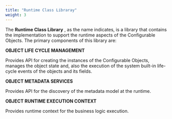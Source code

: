```yaml
---
title: "Runtime Class Libraray"
weight: 3
---
```


The **Runtime Class Library** , as the name indicates, is a library that contains the implementation
to support the runtime aspects of the Configurable Objects. The primary components of this
library are:

**OBJECT LIFE CYCLE MANAGEMENT**

Provides API for creating the instances of the Configurable Objects, manages the object
state and, also the execution of the system built-in life-cycle events of the objects and its
fields.

**OBJECT METADATA SERVICES**

Provides API for the discovery of the metadata model at the runtime.

**OBJECT RUNTIME EXECUTION CONTEXT**

Provides runtime context for the business logic execution.